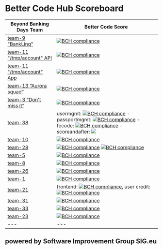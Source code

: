 # Better Code Hub Scoreboard 

Beyond Banking Days Team | Better Code Score
--- | ---
[team-9 "BankLinq"](https://github.com/BeyondBankingDays/team-9) | [![BCH compliance](https://bettercodehub.com/edge/badge/BeyondBankingDays/team-9?branch=master&token=a415a6c9c78ba69a046244da77687988af31e40b)](https://bettercodehub.com/)
[team-11 "/tmp/account" API](https://github.com/BeyondBankingDays/team-11) | [![BCH compliance](https://bettercodehub.com/edge/badge/BeyondBankingDays/team-11?branch=develop/stable&token=bf98fd0ca2b8e26317dbe06126e8679d4f6ae255)](https://bettercodehub.com/)
[team-11 "/tmp/account" App](https://github.com/BeyondBankingDays/team-11) | [![BCH compliance](https://bettercodehub.com/edge/badge/BeyondBankingDays/team-11-app?branch=master&token=9ebfb5e08fa62855b20c821593dec552ac1eab95)](https://bettercodehub.com/)
[team-13 “Aurora squad”](https://github.com/BeyondBankingDays/team-13) | [![BCH compliance](https://bettercodehub.com/edge/badge/BeyondBankingDays/team-13?branch=master&token=89879945bf934fd7b4a18c64bfe0eaad49fc9198)](https://bettercodehub.com/)
[team-3 “Don't miss it”](https://github.com/BeyondBankingDays/team-3) | [![BCH compliance](https://bettercodehub.com/edge/badge/BeyondBankingDays/team-3?branch=master&token=95340d7f61323c887335b4e9a3ec4a834e821699)](https://bettercodehub.com/)
[team-38](https://github.com/BeyondBankingDays/team-3) | usermgmt: [![BCH compliance](https://bettercodehub.com/edge/badge/BeyondBankingDays/team38_usermgmt?branch=master&token=30e5116b0fc85a8bea8321c7122300f1dd7e1ecd)](https://bettercodehub.com/) - passportmgmt: [![BCH compliance](https://bettercodehub.com/edge/badge/BeyondBankingDays/team38_passportmgmt?branch=master&token=dc08b7025d9230b3696eaa0b419a667115a0fda0)](https://bettercodehub.com/) - fecode: [![BCH compliance](https://bettercodehub.com/edge/badge/BeyondBankingDays/team38_fecode?branch=master&token=9eedbcb15477aadfa47902bda3a0ec3cdcb1de3c)](https://bettercodehub.com/) - scoreandafter: <img src='https://bettercodehub.com/edge/badge/BeyondBankingDays/team38_scoreandoffer?branch=master&token=6c7b74447ce3b182c2839886ad04304612a77390'>
[team-10](https://github.com/BeyondBankingDays/team-10) | [![BCH compliance](https://bettercodehub.com/edge/badge/BeyondBankingDays/team-10?branch=master&token=8fe27c620fa7582bf85777c63e8517519c6a1fe5)](https://bettercodehub.com/)
[team-28](https://github.com/BeyondBankingDays/team-28-android-app) | [![BCH compliance](https://bettercodehub.com/edge/badge/BeyondBankingDays/team-28-api?branch=master&token=53afcc9cccaccab7d915e4692d5344a129861242)](https://bettercodehub.com/) [![BCH compliance](https://bettercodehub.com/edge/badge/BeyondBankingDays/team-28-android-app?branch=master&token=0efd3624db7badc4d9ecdbbe4a9bf800c72f049e)](https://bettercodehub.com/)
[team-5](https://github.com/BeyondBankingDays/team-5) | [![BCH compliance](https://bettercodehub.com/edge/badge/BeyondBankingDays/team-5?branch=master&token=84eb25db6dbaf293ff68a39065cc301e8948508e)](https://bettercodehub.com/)
[team-8](https://github.com/BeyondBankingDays/team-8) | [![BCH compliance](https://bettercodehub.com/edge/badge/BeyondBankingDays/team-8?branch=master&token=836dd95d47294a3b0eb7dd3815bd918acb152642)](https://bettercodehub.com/)
[team-26](https://github.com/BeyondBankingDays/team-26) | [![BCH compliance](https://bettercodehub.com/edge/badge/BeyondBankingDays/team-26?branch=master&token=b6eedcbce0c5ad17b7a4942f771241336b26d914)](https://bettercodehub.com/)
[team-1](https://github.com/BeyondBankingDays/team-1) | [![BCH compliance](https://bettercodehub.com/edge/badge/BeyondBankingDays/team-1?branch=master&token=b1877995bf3d70084fae1a1aeb4f4112008e7797)](https://bettercodehub.com/)
[team-21](https://github.com/BeyondBankingDays/team-21_usercredit) | frontend: [![BCH compliance](https://bettercodehub.com/edge/badge/BeyondBankingDays/team-21_frontend?branch=master&token=0f843fd4f28898ec0366e3087e4684da48ac190c)](https://bettercodehub.com/), user credit: [![BCH compliance](https://bettercodehub.com/edge/badge/BeyondBankingDays/team-21_usercredit?branch=master&token=e04ea173515a0fd733ac42a56287aaf6df041a64)](https://bettercodehub.com/)
[team-31](https://github.com/BeyondBankingDays/team-31) | [![BCH compliance](https://bettercodehub.com/edge/badge/BeyondBankingDays/team-31?branch=master&token=bef2e5451d5c8bcdd0f351a72139e78867bc19c1)](https://bettercodehub.com/)
[team-33](https://github.com/BeyondBankingDays/team-33) | [![BCH compliance](https://bettercodehub.com/edge/badge/BeyondBankingDays/team-33?branch=master&token=a7f3c6a6b72f89beb233e10b5bffc2538f5dbab4)](https://bettercodehub.com/)
[team-23](https://github.com/BeyondBankingDays/team-23) | [![BCH compliance](https://bettercodehub.com/edge/badge/BeyondBankingDays/team-23?branch=master&token=d445a0315efccee2acaf9563d804ae7178aa6b6a)](https://bettercodehub.com/)
--- | ---


## powered by Software Improvement Group SIG.eu
